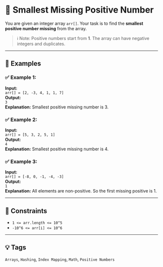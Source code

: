 # 🔢 Smallest Missing Positive Number

You are given an integer array `arr[]`. Your task is to find the **smallest positive number missing** from the array.

> ℹ️ Note: Positive numbers start from **1**. The array can have negative integers and duplicates.

---

## 🧪 Examples

### ✅ Example 1:
**Input:**  
`arr[] = [2, -3, 4, 1, 1, 7]`  
**Output:**  
`3`  
**Explanation:** Smallest positive missing number is 3.

### ✅ Example 2:
**Input:**  
`arr[] = [5, 3, 2, 5, 1]`  
**Output:**  
`4`  
**Explanation:** Smallest positive missing number is 4.

### ✅ Example 3:
**Input:**  
`arr[] = [-8, 0, -1, -4, -3]`  
**Output:**  
`1`  
**Explanation:** All elements are non-positive. So the first missing positive is 1.

---

## 📌 Constraints
- `1 <= arr.length <= 10^5`
- `-10^6 <= arr[i] <= 10^6`

---

## 💡 Tags
`Arrays`, `Hashing`, `Index Mapping`, `Math`, `Positive Numbers`